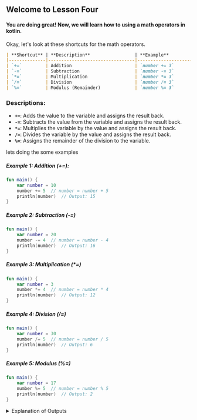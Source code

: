 ## Welcome to Lesson Four

#### You are doing great! Now, we will learn how to using a math operators in kotlin.


Okay, let's look at these shortcuts for the math operators.


```markdown
| **Shortcut** | **Description**                 | **Example**              |
|--------------|---------------------------------|--------------------------|
| `+=`         | Addition                        | `number += 3`            |
| `-=`         | Subtraction                     | `number -= 3`            |
| `*=`         | Multiplication                  | `number *= 3`            |
| `/=`         | Division                        | `number /= 3`            |
| `%=`         | Modulus (Remainder)             | `number %= 3`            |
```

### Descriptions:
- **`+=`**: Adds the value to the variable and assigns the result back.
- **`-=`**: Subtracts the value from the variable and assigns the result back.
- **`*=`**: Multiplies the variable by the value and assigns the result back.
- **`/=`**: Divides the variable by the value and assigns the result back.
- **`%=`**: Assigns the remainder of the division to the variable.


lets doing the some examples

##### Example 1: Addition (+=):

```kotlin
fun main() {
    var number = 10
    number += 5  // number = number + 5
    println(number)  // Output: 15
}

```
##### Example 2: Subtraction (-=)

```kotlin
fun main() {
    var number = 20
    number -= 4  // number = number - 4
    println(number)  // Output: 16
}


```
##### Example 3: Multiplication (*=)

```kotlin
fun main() {
    var number = 3
    number *= 4  // number = number * 4
    println(number)  // Output: 12
}


```
##### Example 4: Division (/=)

```kotlin
fun main() {
    var number = 30
    number /= 5  // number = number / 5
    println(number)  // Output: 6
}


```
##### Example 5: Modulus (%=)

```kotlin
fun main() {
    var number = 17
    number %= 5  // number = number % 5
    println(number)  // Output: 2
}
```
<details>
  <summary>Explanation of Outputs</summary>

- **Addition**: 10 + 5 = 15
- **Subtraction**: 20 - 4 = 16
- **Multiplication**: 3 * 4 = 12
- **Division**: 30 / 5 = 6
- **Modulus**: 17 % 5 = 2 (remainder of 17 divided by 5)

</details>
